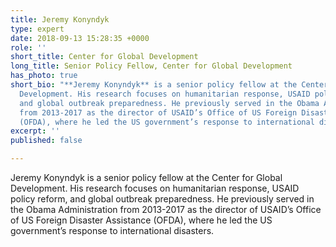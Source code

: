 ```yaml
---
title: Jeremy Konyndyk
type: expert
date: 2018-09-13 15:28:35 +0000
role: ''
short_title: Center for Global Development
long_title: Senior Policy Fellow, Center for Global Development
has_photo: true
short_bio: "**Jeremy Konyndyk** is a senior policy fellow at the Center for Global
  Development. His research focuses on humanitarian response, USAID policy reform,
  and global outbreak preparedness. He previously served in the Obama Administration
  from 2013-2017 as the director of USAID’s Office of US Foreign Disaster Assistance
  (OFDA), where he led the US government’s response to international disasters."
excerpt: ''
published: false

---
```

Jeremy Konyndyk is a senior policy fellow at the Center for Global Development. His research focuses on humanitarian response, USAID policy reform, and global outbreak preparedness. He previously served in the Obama Administration from 2013-2017 as the director of USAID’s Office of US Foreign Disaster Assistance (OFDA), where he led the US government’s response to international disasters.